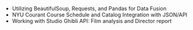 * Utilizing BeautifulSoup, Requests, and Pandas for Data Fusion
* NYU Courant Course Schedule and Catalog Integration with JSON/API
* Working with Studio Ghibli API: Film analysis and Director report
